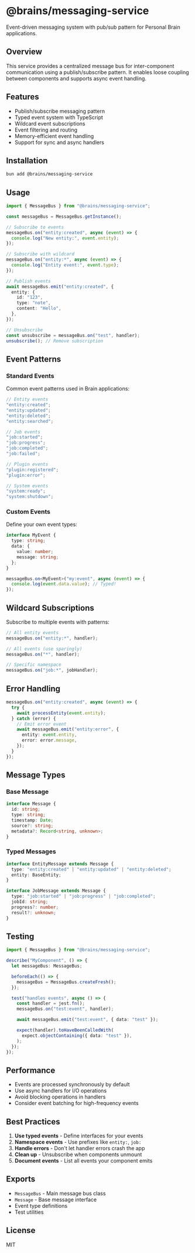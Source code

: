 # @brains/messaging-service

Event-driven messaging system with pub/sub pattern for Personal Brain applications.

## Overview

This service provides a centralized message bus for inter-component communication using a publish/subscribe pattern. It enables loose coupling between components and supports async event handling.

## Features

- Publish/subscribe messaging pattern
- Typed event system with TypeScript
- Wildcard event subscriptions
- Event filtering and routing
- Memory-efficient event handling
- Support for sync and async handlers

## Installation

```bash
bun add @brains/messaging-service
```

## Usage

```typescript
import { MessageBus } from "@brains/messaging-service";

const messageBus = MessageBus.getInstance();

// Subscribe to events
messageBus.on("entity:created", async (event) => {
  console.log("New entity:", event.entity);
});

// Subscribe with wildcard
messageBus.on("entity:*", async (event) => {
  console.log("Entity event:", event.type);
});

// Publish events
await messageBus.emit("entity:created", {
  entity: {
    id: "123",
    type: "note",
    content: "Hello",
  },
});

// Unsubscribe
const unsubscribe = messageBus.on("test", handler);
unsubscribe(); // Remove subscription
```

## Event Patterns

### Standard Events

Common event patterns used in Brain applications:

```typescript
// Entity events
"entity:created";
"entity:updated";
"entity:deleted";
"entity:searched";

// Job events
"job:started";
"job:progress";
"job:completed";
"job:failed";

// Plugin events
"plugin:registered";
"plugin:error";

// System events
"system:ready";
"system:shutdown";
```

### Custom Events

Define your own event types:

```typescript
interface MyEvent {
  type: string;
  data: {
    value: number;
    message: string;
  };
}

messageBus.on<MyEvent>("my:event", async (event) => {
  console.log(event.data.value); // Typed!
});
```

## Wildcard Subscriptions

Subscribe to multiple events with patterns:

```typescript
// All entity events
messageBus.on("entity:*", handler);

// All events (use sparingly)
messageBus.on("*", handler);

// Specific namespace
messageBus.on("job:*", jobHandler);
```

## Error Handling

```typescript
messageBus.on("entity:created", async (event) => {
  try {
    await processEntity(event.entity);
  } catch (error) {
    // Emit error event
    await messageBus.emit("entity:error", {
      entity: event.entity,
      error: error.message,
    });
  }
});
```

## Message Types

### Base Message

```typescript
interface Message {
  id: string;
  type: string;
  timestamp: Date;
  source?: string;
  metadata?: Record<string, unknown>;
}
```

### Typed Messages

```typescript
interface EntityMessage extends Message {
  type: "entity:created" | "entity:updated" | "entity:deleted";
  entity: BaseEntity;
}

interface JobMessage extends Message {
  type: "job:started" | "job:progress" | "job:completed";
  jobId: string;
  progress?: number;
  result?: unknown;
}
```

## Testing

```typescript
import { MessageBus } from "@brains/messaging-service";

describe("MyComponent", () => {
  let messageBus: MessageBus;

  beforeEach(() => {
    messageBus = MessageBus.createFresh();
  });

  test("handles events", async () => {
    const handler = jest.fn();
    messageBus.on("test:event", handler);

    await messageBus.emit("test:event", { data: "test" });

    expect(handler).toHaveBeenCalledWith(
      expect.objectContaining({ data: "test" }),
    );
  });
});
```

## Performance

- Events are processed synchronously by default
- Use async handlers for I/O operations
- Avoid blocking operations in handlers
- Consider event batching for high-frequency events

## Best Practices

1. **Use typed events** - Define interfaces for your events
2. **Namespace events** - Use prefixes like `entity:`, `job:`
3. **Handle errors** - Don't let handler errors crash the app
4. **Clean up** - Unsubscribe when components unmount
5. **Document events** - List all events your component emits

## Exports

- `MessageBus` - Main message bus class
- `Message` - Base message interface
- Event type definitions
- Test utilities

## License

MIT
